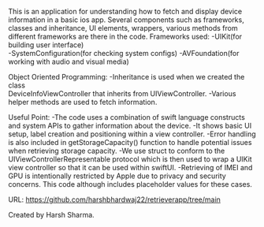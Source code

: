 This is an application for understanding how to fetch and display device information in a basic ios app.
Several components such as frameworks, classes and inheritance, UI elements, wrappers, various methods from different frameworks are there in the code.
Frameworks used:   -UIKit(for building user interface)       
                   -SystemConfiguration(for checking system configs)
                   -AVFoundation(for working with audio and visual media)

Object Oriented Programming: -Inheritance is used when we created the class   
       DeviceInfoViewController that inherits from UIViewController.
                             -Various helper methods are used to fetch information.

Useful Point:
  -The code uses a combination of swift language constructs and system APIs to gather information about the device.
  -It shows basic UI setup, label creation and positioning within a view controller.
  -Error handling is also included in getStorageCapacity() function to handle potential issues when retrieving storage capacity.
  -We use struct to conform to the UIViewControllerRepresentable protocol which is then used to wrap a UIKit view controller so that it can be used within swiftUI.
  -Retrieving of IMEI and GPU is intentionally restricted by Apple due to privacy and security concerns. This code although includes placeholder values for these cases.

URL: https://github.com/harshbhardwaj22/retrieverapp/tree/main

Created by Harsh Sharma.
  
            
